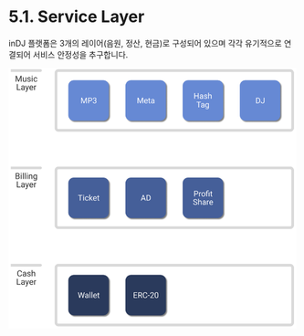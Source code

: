 # 5.1. Service Layer

inDJ 플랫폼은 3개의 레이어(음원, 정산, 현금)로 구성되어 있으며 각각 유기적으로 연결되어 서비스 안정성을 추구합니다.



![](../.gitbook/assets/그림10.png)
